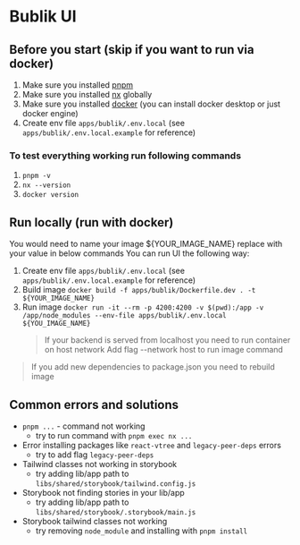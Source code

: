 # Bublik UI

## Before you start (skip if you want to run via docker)

1. Make sure you installed [pnpm](https://pnpm.io/)
2. Make sure you installed [nx](https://nx.dev/getting-started/installation#installing-nx-globally) globally
3. Make sure you installed [docker](https://docs.docker.com/desktop/) (you can install docker desktop or just docker engine)
4. Create env file `apps/bublik/.env.local` (see `apps/bublik/.env.local.example` for reference)

### To test everything working run following commands

1. `pnpm -v`
2. `nx --version`
3. `docker version`

## Run locally (run with docker)

You would need to name your image ${YOUR_IMAGE_NAME} replace with your value in below commands
You can run UI the following way:

1. Create env file `apps/bublik/.env.local` (see `apps/bublik/.env.local.example` for reference)
2. Build image `docker build -f apps/bublik/Dockerfile.dev . -t ${YOUR_IMAGE_NAME}`
3. Run image `docker run -it --rm -p 4200:4200 -v $(pwd):/app -v /app/node_modules --env-file apps/bublik/.env.local ${YOU_IMAGE_NAME}`
   > If your backend is served from localhost you need to run container on host network
   > Add flag --network host to run image command

> If you add new dependencies to package.json you need to rebuild image

## Common errors and solutions

- `pnpm ...` - command not working
  - try to run command with `pnpm exec nx ...`
- Error installing packages like `react-vtree` and `legacy-peer-deps` errors
  - try to add flag `legacy-peer-deps`
- Tailwind classes not working in storybook
  - try adding lib/app path to `libs/shared/storybook/tailwind.config.js`
- Storybook not finding stories in your lib/app
  - try adding lib/app path to `libs/shared/storybook/.storybook/main.js`
- Storybook tailwind classes not working
  - try removing `node_module` and installing with `pnpm install`
